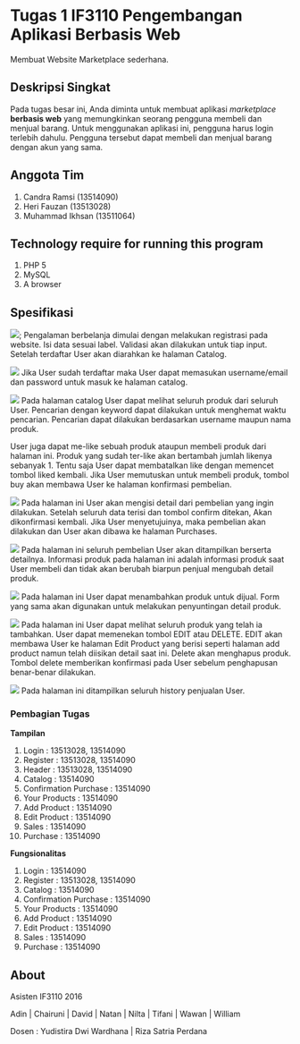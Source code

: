 # Tugas 1 IF3110 Pengembangan Aplikasi Berbasis Web

Membuat Website Marketplace sederhana.

## Deskripsi Singkat

Pada tugas besar ini, Anda diminta untuk membuat aplikasi *marketplace* **berbasis web** yang memungkinkan seorang pengguna membeli dan menjual barang. Untuk menggunakan aplikasi ini, pengguna harus login terlebih dahulu. Pengguna tersebut dapat membeli dan menjual barang dengan akun yang sama.


## Anggota Tim
1. Candra Ramsi (13514090)
2. Heri Fauzan (13513028)
3. Muhammad Ikhsan (13511064)

## Technology require for running this program

1. PHP 5
2. MySQL
3. A browser

## Spesifikasi

![](mocks/screenshots/register_form_yang_terisi.png);
Pengalaman berbelanja dimulai dengan melakukan registrasi pada website.
Isi data sesuai label. Validasi akan dilakukan untuk tiap input.
Setelah terdaftar User akan diarahkan ke halaman Catalog.

![](mocks/screenshots/login2.png)
Jika User sudah terdaftar maka User dapat memasukan username/email dan password untuk masuk ke halaman catalog.

![](mocks/screenshots/catalog.png)
Pada halaman catalog User dapat melihat seluruh produk dari seluruh User. Pencarian dengan keyword dapat dilakukan untuk menghemat waktu pencarian. Pencarian dapat dilakukan berdasarkan username maupun nama produk.

User juga dapat me-like sebuah produk ataupun membeli produk dari halaman ini. Produk yang sudah ter-like akan bertambah jumlah likenya sebanyak 1. Tentu saja User dapat membatalkan like dengan memencet tombol liked kembali. Jika User memutuskan untuk membeli produk, tombol buy akan membawa User ke halaman konfirmasi pembelian.

![](mocks/screenshots/purchase_form.png)
Pada halaman ini User akan mengisi detail dari pembelian yang ingin dilakukan. Setelah seluruh data terisi dan tombol confirm ditekan, Akan dikonfirmasi kembali. Jika User menyetujuinya, maka pembelian akan dilakukan dan User akan dibawa ke halaman Purchases.

![](mocks/screenshots/purchases.png)
Pada halaman ini seluruh pembelian User akan ditampilkan berserta detailnya. Informasi produk pada halaman ini adalah informasi produk saat User membeli dan tidak akan berubah biarpun penjual mengubah detail produk.

![](mocks/screenshots/add_product.png)
Pada halaman ini User dapat menambahkan produk untuk dijual. Form yang sama akan digunakan untuk melakukan penyuntingan detail produk.

![](mocks/screenshots/your_product.png)
Pada halaman ini User dapat melihat seluruh produk yang telah ia tambahkan. User dapat memenekan tombol EDIT atau DELETE. EDIT akan membawa User ke halaman Edit Product yang berisi seperti halaman add product namun telah diisikan detail saat ini. Delete akan menghapus produk. Tombol delete memberikan konfirmasi pada User sebelum penghapusan benar-benar dilakukan.

![](mocks/screenshots/sales.png)
Pada halaman ini ditampilkan seluruh history penjualan User.

### Pembagian Tugas

**Tampilan**
1. Login : 13513028, 13514090
2. Register : 13513028, 13514090
3. Header : 13513028, 13514090
4. Catalog : 13514090
5. Confirmation Purchase : 13514090
6. Your Products : 13514090
7. Add Product : 13514090
8. Edit Product : 13514090
9. Sales : 13514090
10. Purchase : 13514090

**Fungsionalitas**
1. Login : 13514090
2. Register : 13513028, 13514090
3. Catalog : 13514090
4. Confirmation Purchase : 13514090
5. Your Products : 13514090
6. Add Product : 13514090
7. Edit Product : 13514090
8. Sales : 13514090
9. Purchase : 13514090

## About

Asisten IF3110 2016

Adin | Chairuni | David | Natan | Nilta | Tifani | Wawan | William

Dosen : Yudistira Dwi Wardhana | Riza Satria Perdana
